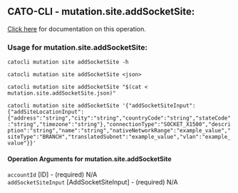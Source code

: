 
## CATO-CLI - mutation.site.addSocketSite:
[Click here](https://api.catonetworks.com/documentation/#mutation-mutation.site.addSocketSite) for documentation on this operation.

### Usage for mutation.site.addSocketSite:

`catocli mutation site addSocketSite -h`

`catocli mutation site addSocketSite <json>`

`catocli mutation site addSocketSite "$(cat < mutation.site.addSocketSite.json)"`

`catocli mutation site addSocketSite '{"addSocketSiteInput":{"addSiteLocationInput":{"address":"string","city":"string","countryCode":"string","stateCode":"string","timezone":"string"},"connectionType":"SOCKET_X1500","description":"string","name":"string","nativeNetworkRange":"example_value","siteType":"BRANCH","translatedSubnet":"example_value","vlan":"example_value"}}'`


#### Operation Arguments for mutation.site.addSocketSite ####

`accountId` [ID] - (required) N/A    
`addSocketSiteInput` [AddSocketSiteInput] - (required) N/A    

